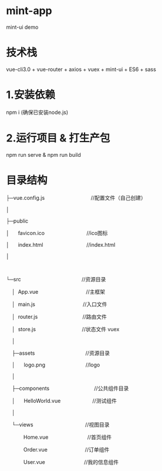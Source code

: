 # mint-app
mint-ui demo

# 技术栈
vue-cli3.0 + vue-router + axios + vuex + mint-ui + ES6 + sass

# 1.安装依赖
npm i (确保已安装node.js)

# 2.运行项目 & 打生产包
npm run serve & npm run build

# 目录结构


<p>
    ├─vue.config.js&nbsp; &nbsp; &nbsp; &nbsp; &nbsp; &nbsp; &nbsp; &nbsp; &nbsp; &nbsp; &nbsp; &nbsp; &nbsp; &nbsp; &nbsp; &nbsp; //配置文件（自己创建）
</p>
<p>
    │
</p>
<p>
    ├─public
</p>
<p>
    │&nbsp; &nbsp; &nbsp; favicon.ico&nbsp; &nbsp; &nbsp; &nbsp; &nbsp; &nbsp; &nbsp; &nbsp; &nbsp; &nbsp; &nbsp; &nbsp; &nbsp; &nbsp; &nbsp;//ico图标
</p>
<p>
    │&nbsp; &nbsp; &nbsp; index.html&nbsp; &nbsp; &nbsp; &nbsp; &nbsp; &nbsp; &nbsp; &nbsp; &nbsp; &nbsp; &nbsp; &nbsp; &nbsp; &nbsp; &nbsp; //index.html
</p>
<p>
    │
</p>
<pre class="brush:html;toolbar:false"><br/></pre>
<p>
    └─src&nbsp; &nbsp; &nbsp; &nbsp; &nbsp; &nbsp; &nbsp; &nbsp; &nbsp; &nbsp; &nbsp; &nbsp; &nbsp; &nbsp; &nbsp; &nbsp; &nbsp; &nbsp; &nbsp; &nbsp; &nbsp; //资源目录
</p>
<p>
    &nbsp; &nbsp; │&nbsp; App.vue&nbsp; &nbsp; &nbsp; &nbsp; &nbsp; &nbsp; &nbsp; &nbsp; &nbsp; &nbsp; &nbsp; &nbsp; &nbsp; &nbsp; &nbsp; &nbsp; &nbsp;//主框架
</p>
<p>
    &nbsp; &nbsp; │&nbsp; main.js&nbsp; &nbsp; &nbsp; &nbsp; &nbsp; &nbsp; &nbsp; &nbsp; &nbsp; &nbsp; &nbsp; &nbsp; &nbsp; &nbsp; &nbsp; &nbsp; &nbsp;//入口文件
</p>
<p>
    &nbsp; &nbsp; │&nbsp; router.js&nbsp; &nbsp; &nbsp; &nbsp; &nbsp; &nbsp; &nbsp; &nbsp; &nbsp; &nbsp; &nbsp; &nbsp; &nbsp; &nbsp; &nbsp; &nbsp;//路由文件
</p>
<p>
    &nbsp; &nbsp; │&nbsp; store.js&nbsp; &nbsp; &nbsp; &nbsp; &nbsp; &nbsp; &nbsp; &nbsp; &nbsp; &nbsp; &nbsp; &nbsp; &nbsp; &nbsp; &nbsp; &nbsp; //状态文件 vuex
</p>
<p>
    &nbsp; &nbsp; │
</p>
<p>
    &nbsp; &nbsp; ├─assets&nbsp; &nbsp; &nbsp; &nbsp; &nbsp; &nbsp; &nbsp; &nbsp; &nbsp; &nbsp; &nbsp; &nbsp; &nbsp; &nbsp; &nbsp; &nbsp; &nbsp; &nbsp;//资源目录
</p>
<p>
    &nbsp; &nbsp; │&nbsp; &nbsp; &nbsp; logo.png&nbsp; &nbsp; &nbsp; &nbsp; &nbsp; &nbsp; &nbsp; &nbsp; &nbsp; &nbsp; &nbsp; &nbsp; &nbsp; &nbsp; //logo
</p>
<p>
    &nbsp; &nbsp; │
</p>
<p>
    &nbsp; &nbsp; ├─components&nbsp; &nbsp; &nbsp; &nbsp; &nbsp; &nbsp; &nbsp; &nbsp; &nbsp; &nbsp; &nbsp; &nbsp; &nbsp; &nbsp; &nbsp; &nbsp;//公共组件目录
</p>
<p>
    &nbsp; &nbsp; │&nbsp; &nbsp; &nbsp; HelloWorld.vue&nbsp; &nbsp; &nbsp; &nbsp; &nbsp; &nbsp; &nbsp; &nbsp; &nbsp; &nbsp; &nbsp; //测试组件
</p>
<p>
    &nbsp; &nbsp; │
</p>
<p>
    &nbsp; &nbsp; └─views&nbsp; &nbsp; &nbsp; &nbsp; &nbsp; &nbsp; &nbsp; &nbsp; &nbsp; &nbsp; &nbsp; &nbsp; &nbsp; &nbsp; &nbsp; &nbsp; &nbsp; &nbsp; //视图目录
</p>
<p>
    &nbsp; &nbsp; &nbsp; &nbsp; &nbsp; &nbsp; Home.vue&nbsp; &nbsp; &nbsp; &nbsp; &nbsp; &nbsp; &nbsp; &nbsp; &nbsp; &nbsp; &nbsp; &nbsp; &nbsp; &nbsp;//首页组件
</p>
<p>
    &nbsp; &nbsp; &nbsp; &nbsp; &nbsp; &nbsp; Order.vue&nbsp; &nbsp; &nbsp; &nbsp; &nbsp; &nbsp; &nbsp; &nbsp; &nbsp; &nbsp; &nbsp; &nbsp; &nbsp; //订单组件
</p>
<p>
    &nbsp; &nbsp; &nbsp; &nbsp; &nbsp; &nbsp; User.vue&nbsp; &nbsp; &nbsp; &nbsp; &nbsp; &nbsp; &nbsp; &nbsp; &nbsp; &nbsp; &nbsp; &nbsp; &nbsp; &nbsp;//我的信息组件
</p>
<p>
    <br/>
</p>
